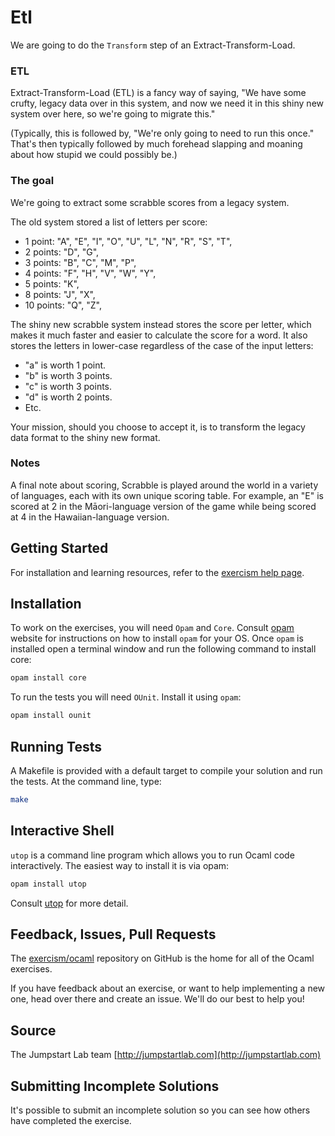 # Etl

We are going to do the `Transform` step of an Extract-Transform-Load.

### ETL
Extract-Transform-Load (ETL) is a fancy way of saying, "We have some crufty, legacy data over in this system, and now we need it in this shiny new system over here, so
we're going to migrate this."

(Typically, this is followed by, "We're only going to need to run this
once." That's then typically followed by much forehead slapping and
moaning about how stupid we could possibly be.)

### The goal
We're going to extract some scrabble scores from a legacy system.

The old system stored a list of letters per score:

- 1 point: "A", "E", "I", "O", "U", "L", "N", "R", "S", "T",
- 2 points: "D", "G",
- 3 points: "B", "C", "M", "P",
- 4 points: "F", "H", "V", "W", "Y",
- 5 points: "K",
- 8 points: "J", "X",
- 10 points: "Q", "Z",

The shiny new scrabble system instead stores the score per letter, which
makes it much faster and easier to calculate the score for a word. It
also stores the letters in lower-case regardless of the case of the
input letters:

- "a" is worth 1 point.
- "b" is worth 3 points.
- "c" is worth 3 points.
- "d" is worth 2 points.
- Etc.

Your mission, should you choose to accept it, is to transform the legacy data
format to the shiny new format.

### Notes

A final note about scoring, Scrabble is played around the world in a
variety of languages, each with its own unique scoring table. For
example, an "E" is scored at 2 in the Māori-language version of the
game while being scored at 4 in the Hawaiian-language version.


## Getting Started
For installation and learning resources, refer to the
[exercism help page](http://exercism.io/languages/ocaml).

## Installation
To work on the exercises, you will need `Opam` and `Core`. Consult [opam](https://opam.ocaml.org) website for instructions on how to install `opam` for your OS. Once `opam` is installed open a terminal window and run the following command to install core:

```bash
opam install core
```

To run the tests you will need `OUnit`. Install it using `opam`:

```bash
opam install ounit
```

## Running Tests
A Makefile is provided with a default target to compile your solution and run the tests. At the command line, type:

```bash
make
```

## Interactive Shell
`utop` is a command line program which allows you to run Ocaml code interactively. The easiest way to install it is via opam:
```bash
opam install utop
```
Consult [utop](https://github.com/diml/utop/blob/master/README.md) for more detail.

## Feedback, Issues, Pull Requests
The [exercism/ocaml](https://github.com/exercism/ocaml) repository on
GitHub is the home for all of the Ocaml exercises.

If you have feedback about an exercise, or want to help implementing a new
one, head over there and create an issue.  We'll do our best to help you!

## Source

The Jumpstart Lab team [http://jumpstartlab.com](http://jumpstartlab.com)

## Submitting Incomplete Solutions
It's possible to submit an incomplete solution so you can see how others have completed the exercise.
